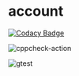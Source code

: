 # account
[![Codacy Badge](https://api.codacy.com/project/badge/Grade/6294a4282b9b41f1a4a536c92faeeaec)](https://app.codacy.com/gh/99002569/project?utm_source=github.com&utm_medium=referral&utm_content=99002569/project&utm_campaign=Badge_Grade)

![cppcheck-action](https://github.com/99002569/project/workflows/cppcheck-action/badge.svg?branch=master)

![gtest](https://github.com/99002569/project/workflows/gtest/badge.svg)
